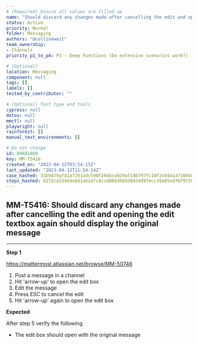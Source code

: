 ```yaml
---
# (Required) Ensure all values are filled up
name: "Should discard any changes made after cancelling the edit and opening the edit textbox again should display the original message"
status: Active
priority: Normal
folder: Messaging
authors: "@collinewait"
team_ownership:
- Channels
priority_p1_to_p4: P3 - Deep Functions (Do extensive scenarios work?)

# (Optional)
location: Messaging
component: null
tags: []
labels: []
tested_by_contributor: ""

# (Optional) Test type and tools
cypress: null
detox: null
mmctl: null
playwright: null
rainforest: []
manual_test_environments: []

# Do not change
id: 84681860
key: MM-T5416
created_on: "2023-04-12T03:54:15Z"
last_updated: "2023-04-12T11:54:14Z"
case_hashed: 33b9479af41a7251adc590f266bce029a514b797fc10f2c04da37100de5495c51d9e9518af44998df3cbf5b3b20bc51f
steps_hashed: 0272ca534e9ebd1a62dfc8ccd860366030434d97ecc39a65ed76f9720f766af49a752c7216b3e2bdd1547d2c4e2bd815
---
```


<!-- (Auto-generated) Based on frontmatter's "key" and "name" -->

## MM-T5416: Should discard any changes made after cancelling the edit and opening the edit textbox again should display the original message

---

**Step 1**

<https://mattermost.atlassian.net/browse/MM-50746>

1. Post a message in a channel
2. Hit 'arrow-up' to open the edit box
3. Edit the message
4. Press ESC to cancel the edit
5. Hit 'arrow-up' again to open the edit box

**Expected**

After step 5 verify the following

- The edit box should open with the original message

